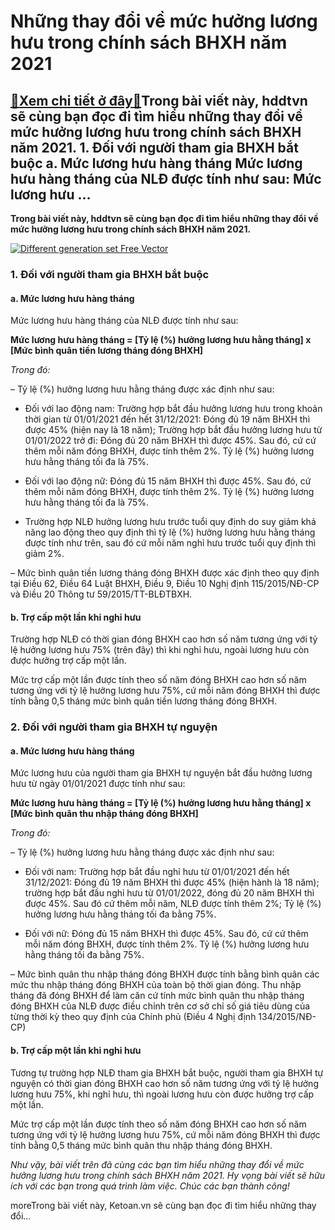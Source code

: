 Những thay đổi về mức hưởng lương hưu trong chính sách BHXH năm 2021
====================================================================

[:gift:Xem chi tiết ở đây:gift:](https://hddtvn.com/nhung-thay-doi-ve-muc-huong-luong-huu-trong-chinh-sach-bhxh-nam-2021/)Trong bài viết này, hddtvn sẽ cùng bạn đọc đi tìm hiểu những thay đổi về mức hưởng lương hưu trong chính sách BHXH năm 2021. 1. Đối với người tham gia BHXH bắt buộc a. Mức lương hưu hàng tháng Mức lương hưu hàng tháng của NLĐ được tính như sau: Mức lương hưu …
--------------------------------------------------------------------------------------------------------------------------------------------------------------------------------------------------------------------------------------------------------------------

**Trong bài viết này, hddtvn sẽ cùng bạn đọc đi tìm hiểu những thay đổi về mức hưởng lương hưu trong chính sách BHXH năm 2021.**


[![Different generation set Free Vector](https://hddtvn.com/wp-content/uploads/2021/01/different-generation-set_74855-4403.jpg)](https://hddtvn.com/wp-content/uploads/2021/01/different-generation-set_74855-4403.jpg)


### 1. Đối với người tham gia BHXH bắt buộc


#### a. Mức lương hưu hàng tháng


Mức lương hưu hàng tháng của NLĐ được tính như sau:


**Mức lương hưu hàng tháng = [Tỷ lệ (%) hưởng lương hưu hằng tháng] x [Mức bình quân tiền lương tháng đóng BHXH]**


*Trong đó:*


– Tỷ lệ (%) hưởng lương hưu hằng tháng được xác định như sau:




* Đối với lao động nam: Trường hợp bắt đầu hưởng lương hưu trong khoản thời gian từ 01/01/2021 đến hết 31/12/2021: Đóng đủ 19 năm BHXH thì được 45% (hiện nay là 18 năm); Trường hợp bắt đầu hưởng lương hưu từ 01/01/2022 trở đi: Đóng đủ 20 năm BHXH thì được 45%. Sau đó, cứ cứ thêm mỗi năm đóng BHXH, được tính thêm 2%. Tỷ lệ (%) hưởng lương hưu hằng tháng tối đa là 75%.

* Đối với lao động nữ: Đóng đủ 15 năm BHXH thì được 45%. Sau đó, cứ thêm mỗi năm đóng BHXH, được tính thêm 2%. Tỷ lệ (%) hưởng lương hưu hằng tháng tối đa là 75%.

* Trường hợp NLĐ hưởng lương hưu trước tuổi quy định do suy giảm khả năng lao động theo quy định thì tỷ lệ (%) hưởng lương hưu hằng tháng được tính như trên, sau đó cứ mỗi năm nghỉ hưu trước tuổi quy định thì giảm 2%.



– Mức bình quân tiền lương tháng đóng BHXH được xác định theo quy định tại Điều 62, Điều 64 Luật BHXH, Điều 9, Điều 10 Nghị định 115/2015/NĐ-CP và Điều 20 Thông tư 59/2015/TT-BLĐTBXH.


#### b. Trợ cấp một lần khi nghỉ hưu


Trường hợp NLĐ có thời gian đóng BHXH cao hơn số năm tương ứng với tỷ lệ hưởng lương hưu 75% (trên đây) thì khi nghỉ hưu, ngoài lương hưu còn được hưởng trợ cấp một lần.


Mức trợ cấp một lần được tính theo số năm đóng BHXH cao hơn số năm tương ứng với tỷ lệ hưởng lương hưu 75%, cứ mỗi năm đóng BHXH thì được tính bằng 0,5 tháng mức bình quân tiền lương tháng đóng BHXH.


### 2. Đối với người tham gia BHXH tự nguyện


#### a. Mức lương hưu hàng tháng


Mức lương hưu của người tham gia BHXH tự nguyện bắt đầu hưởng lương hưu từ ngày 01/01/2021 được tính như sau:


**Mức lương hưu hàng tháng = [Tỷ lệ (%) hưởng lương hưu hằng tháng] x [Mức bình quân thu nhập tháng đóng BHXH]**


*Trong đó:*


– Tỷ lệ (%) hưởng lương hưu hằng tháng được xác định như sau:




* Đối với nam: Trường hợp bắt đầu nghỉ hưu từ 01/01/2021 đến hết 31/12/2021: Đóng đủ 19 năm BHXH thì được 45% (hiện hành là 18 năm); trường hợp bắt đầu nghỉ hưu từ 01/01/2022, đóng đủ 20 năm BHXH thì được 45%. Sau đó cứ thêm mỗi năm, NLĐ được tính thêm 2%; Tỷ lệ (%) hưởng lương hưu hằng tháng tối đa bằng 75%.

* Đối với nữ: Đóng đủ 15 năm BHXH thì được 45%. Sau đó, cứ cứ thêm mỗi năm đóng BHXH, được tính thêm 2%. Tỷ lệ (%) hưởng lương hưu hằng tháng tối đa bằng 75%.



– Mức bình quân thu nhập tháng đóng BHXH được tính bằng bình quân các mức thu nhập tháng đóng BHXH của toàn bộ thời gian đóng. Thu nhập tháng đã đóng BHXH để làm căn cứ tính mức bình quân thu nhập tháng đóng BHXH của NLĐ được điều chỉnh trên cơ sở chỉ số giá tiêu dùng của từng thời kỳ theo quy định của Chính phủ (Điều 4 Nghị định 134/2015/NĐ-CP)


#### b. Trợ cấp một lần khi nghỉ hưu


Tương tự trường hợp NLĐ tham gia BHXH bắt buộc, người tham gia BHXH tự nguyện có thời gian đóng BHXH cao hơn số năm tương ứng với tỷ lệ hưởng lương hưu 75%, khi nghỉ hưu, thì ngoài lương hưu còn được hưởng trợ cấp một lần.


Mức trợ cấp một lần được tính theo số năm đóng BHXH cao hơn số năm tương ứng với tỷ lệ hưởng lương hưu 75%, cứ mỗi năm đóng BHXH thì được tính bằng 0,5 tháng mức bình quân thu nhập tháng đóng BHXH.


*Như vậy, bài viết trên đã cùng các bạn tìm hiểu những thay đổi về mức hưởng lương hưu trong chính sách BHXH năm 2021. Hy vọng bài viết sẽ hữu ích với các bạn trong quá trình làm việc. Chúc các bạn thành công!*


moreTrong bài viết này, Ketoan.vn sẽ cùng bạn đọc đi tìm hiểu những thay đổi…

